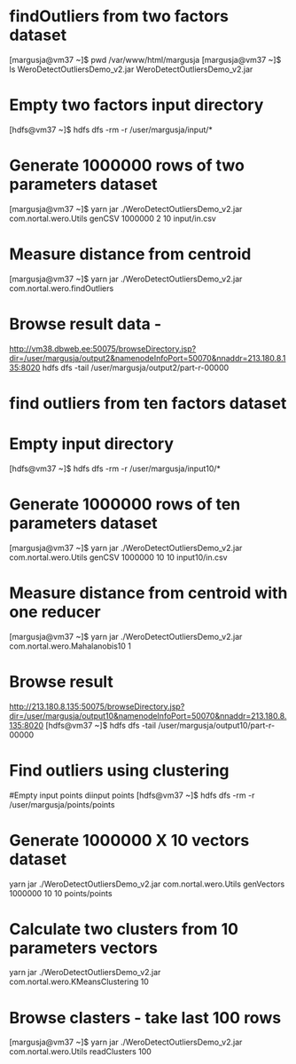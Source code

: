 findOutliers from two factors dataset
=====================================

[margusja@vm37 ~]$ pwd
/var/www/html/margusja
[margusja@vm37 ~]$ ls WeroDetectOutliersDemo_v2.jar 
WeroDetectOutliersDemo_v2.jar

# Empty two factors input directory
[hdfs@vm37 ~]$ hdfs dfs -rm -r /user/margusja/input/*

# Generate 1000000 rows of two parameters dataset
[margusja@vm37 ~]$ yarn jar ./WeroDetectOutliersDemo_v2.jar com.nortal.wero.Utils genCSV 1000000 2 10 input/in.csv

# Measure distance from centroid
[margusja@vm37 ~]$ yarn jar ./WeroDetectOutliersDemo_v2.jar com.nortal.wero.findOutliers

# Browse result data - 
http://vm38.dbweb.ee:50075/browseDirectory.jsp?dir=/user/margusja/output2&namenodeInfoPort=50070&nnaddr=213.180.8.135:8020
hdfs dfs -tail /user/margusja/output2/part-r-00000 


find outliers from ten factors dataset
======================================

# Empty input directory
[hdfs@vm37 ~]$ hdfs dfs -rm -r /user/margusja/input10/*

# Generate 1000000 rows of ten parameters dataset
[margusja@vm37 ~]$  yarn jar ./WeroDetectOutliersDemo_v2.jar com.nortal.wero.Utils genCSV 1000000 10 10 input10/in.csv

# Measure distance from centroid with one reducer
[margusja@vm37 ~]$ yarn jar ./WeroDetectOutliersDemo_v2.jar com.nortal.wero.Mahalanobis10 1


# Browse result
http://213.180.8.135:50075/browseDirectory.jsp?dir=/user/margusja/output10&namenodeInfoPort=50070&nnaddr=213.180.8.135:8020
[hdfs@vm37 ~]$ hdfs dfs -tail /user/margusja/output10/part-r-00000

Find outliers using clustering
=============================

#Empty input points diinput points
[hdfs@vm37 ~]$ hdfs dfs -rm -r /user/margusja/points/points

# Generate 1000000 X 10 vectors dataset
yarn jar ./WeroDetectOutliersDemo_v2.jar com.nortal.wero.Utils genVectors 1000000 10 10 points/points

# Calculate two clusters from 10 parameters vectors
yarn jar ./WeroDetectOutliersDemo_v2.jar com.nortal.wero.KMeansClustering 10

# Browse clasters - take last 100 rows
 [margusja@vm37 ~]$ yarn jar ./WeroDetectOutliersDemo_v2.jar com.nortal.wero.Utils readClusters 100
